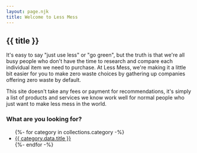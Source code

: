 ```yaml
---
layout: page.njk
title: Welcome to Less Mess
---
```

## {{ title }}
<p>It's easy to say "just use less" or "go green", but the truth is that we're all busy people who don't have the time to research and compare each individual item we need to purchase. At Less Mess, we're making it a little bit easier for you to make zero waste choices by gathering up companies offering zero waste by default.</p>
<p>This site doesn't take any fees or payment for recommendations, it's simply a list of products and services we know work well for normal people who just want to make less mess in the world.</p>

### What are you looking for?
<ul>
{%- for category in collections.category -%}
  <li><a href="{{ category.data.url }}">{{ category.data.title }}</a></li>
{%- endfor -%}
</ul>

